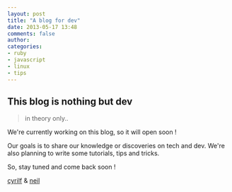 ```yaml
---
layout: post
title: "A blog for dev"
date: 2013-05-17 13:48
comments: false
author:
categories:
- ruby
- javascript
- linux
- tips
---
```


## This blog is nothing but dev

> in theory only..

We're currently working on this blog, so it will open soon !

Our goals is to share our knowledge or discoveries on tech and dev.
We're also planning to write some tutorials, tips and tricks.

So, stay tuned and come back soon !

[cyrilf](http://cyrilf.com) & [neil](http://neilrosenstech.com)